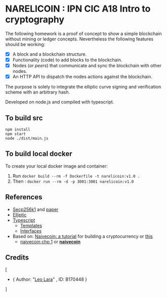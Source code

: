 # NARELICOIN : IPN CIC A18 Intro to cryptography

The following homework is a proof of concept to show a simple blockchain without mining or ledger concepts.
Nevertheless the following features should be working:

* [x] A block and a blockchain structure.
* [x] Functionality (code) to add blocks to the blockchain.
* [x] Nodes (_or peers_) that communicate and sync the blockchain with other nodes.
* [x] An HTTP API to dispatch the nodes actions against the blockchain.

The purpose is solely to integrate the elliptic curve signing and verification scheme with an arbitrary hash.

Developed on node.js and compiled with typescript.

## To build src

```
npm install
npm start
node ./dist/main.js
```
## To build local docker
To create your local docker image and container:

1. Run `docker build --rm -f Dockerfile -t narelicoin:v1.0 .`
2. Then : `docker run --rm -d -p 3001:3001 narelicoin:v1.0`

## References

* [Secp256k1](https://en.bitcoin.it/wiki/Secp256k1) and [paper](http://www.secg.org/SEC2-Ver-1.0.pdf)
* [Elliptic](https://github.com/indutny/elliptic)
* [Typescript](https://www.typescriptlang.org/docs/handbook/tsconfig-json.html)
  * [Templates](https://www.typescriptlang.org/docs/handbook/declaration-files/templates.html)
  * [Interfaces]((https://www.typescriptlang.org/docs/handbook/declaration-files/templates.html))
* Based on: [Naivecoin: a tutorial](https://lhartikk.github.io/) for building a cryptocurrency or [this](https://medium.com/@lhartikk/a-blockchain-in-200-lines-of-code-963cc1cc0e54)
  * [naivecoin chp 1](https://github.com/lhartikk/naivecoin/tree/chapter1) or **[naivecoin](https://github.com/lhartikk/naivecoin/tree/master)**

## Credits

[

* { Author: "[Leo Lara](b170448@sagitario.cic.ipn.mx)" , ID: B170448 }

]